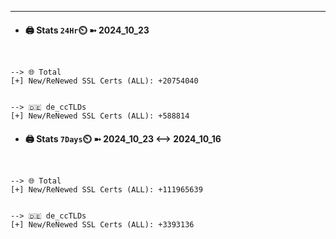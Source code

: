 

---
- #### 🖨️ **Stats** `24Hr`⏲️ ➼ 2024_10_23
```console


--> 🌐 Total
[+] New/ReNewed SSL Certs (ALL): +20754040


--> 🇩🇪 de_ccTLDs
[+] New/ReNewed SSL Certs (ALL): +588814

```

- #### 🖨️ **Stats** `7Days`⏲️ ➼ 2024_10_23 <--> 2024_10_16
```console


--> 🌐 Total
[+] New/ReNewed SSL Certs (ALL): +111965639


--> 🇩🇪 de_ccTLDs
[+] New/ReNewed SSL Certs (ALL): +3393136

```

